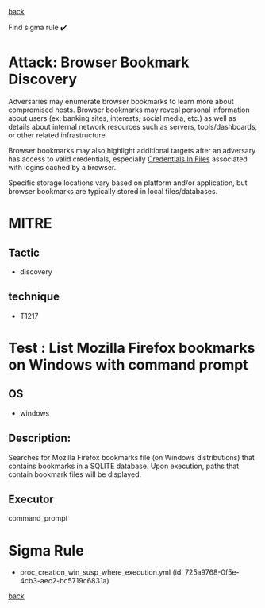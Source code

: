 
[back](../index.md)

Find sigma rule :heavy_check_mark: 

# Attack: Browser Bookmark Discovery 

Adversaries may enumerate browser bookmarks to learn more about compromised hosts. Browser bookmarks may reveal personal information about users (ex: banking sites, interests, social media, etc.) as well as details about internal network resources such as servers, tools/dashboards, or other related infrastructure.

Browser bookmarks may also highlight additional targets after an adversary has access to valid credentials, especially [Credentials In Files](https://attack.mitre.org/techniques/T1552/001) associated with logins cached by a browser.

Specific storage locations vary based on platform and/or application, but browser bookmarks are typically stored in local files/databases.

# MITRE
## Tactic
  - discovery


## technique
  - T1217


# Test : List Mozilla Firefox bookmarks on Windows with command prompt
## OS
  - windows


## Description:
Searches for Mozilla Firefox bookmarks file (on Windows distributions) that contains bookmarks in a SQLITE database.
Upon execution, paths that contain bookmark files will be displayed.


## Executor
command_prompt

# Sigma Rule
 - proc_creation_win_susp_where_execution.yml (id: 725a9768-0f5e-4cb3-aec2-bc5719c6831a)



[back](../index.md)

